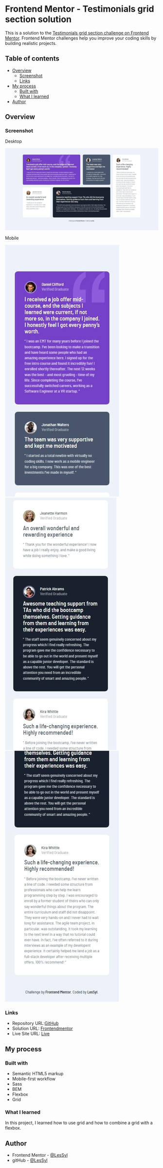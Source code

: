 # Frontend Mentor - Testimonials grid section solution

This is a solution to the [Testimonials grid section challenge on Frontend Mentor](https://www.frontendmentor.io/challenges/testimonials-grid-section-Nnw6J7Un7). Frontend Mentor challenges help you improve your coding skills by building realistic projects. 

## Table of contents
- [Overview](#overview)
  - [Screenshot](#screenshot)
  - [Links](#links)
- [My process](#my-process)
  - [Built with](#built-with)
  - [What I learned](#what-i-learned)
- [Author](#author)

## Overview

### Screenshot

Desktop

![](dist/img/desktop.jpeg)

Mobile

![](dist/img/mobile1.jpeg)
![](dist/img/mobile2.jpeg)
![](dist/img/mobile3.jpeg)

### Links

- Repository URL:[GitHub](https://github.com/LesSyl/Testimonials-grid-section)
- Solution URL: [Frontendmentor]()
- Live Site URL: [Live](https://lessyl.github.io/Testimonials-grid-section/)
## My process

### Built with

- Semantic HTML5 markup
- Mobile-first workflow
- Sass
- BEM
- Flexbox
- Grid

### What I learned

In this project, I learned how to use grid and how to combine a grid with a flexbox.

## Author

- Frontend Mentor - [@LesSyl](https://www.frontendmentor.io/profile/LesSyl)
- gitHub - [@LesSyl](https://github.com/LesSyl)